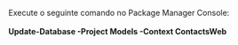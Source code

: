 Execute o seguinte comando no Package Manager Console: <br><br> <b>Update-Database -Project Models -Context ContactsWeb</b>
